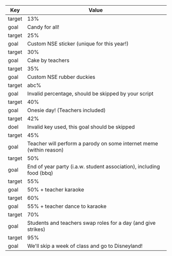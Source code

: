 | Key        | Value                                                                |
|------------|----------------------------------------------------------------------|
| target     | 13%                                                                  |
| goal       | Candy for all!                                                       |
| target     | 25%                                                                  |
| goal       | Custom NSE sticker (unique for this year!)                           |
| target     | 30%                                                                  |
| goal       | Cake by teachers                                                     |
| target     | 35%                                                                  |
| goal       | Custom NSE rubber duckies                                            |
| target     | abc%                                                                 |
| goal       | Invalid percentage, should be skipped by your script                 |
| target     | 40%                                                                  |
| goal       | Onesie day! (Teachers included)                                      |
| target     | 42%                                                                  |
| doel       | Invalid key used, this goal should be skipped                        |
| target     | 45%                                                                  |
| goal       | Teacher will perform a parody on some internet meme (within reason)  |
| target     | 50%                                                                  |
| goal       | End of year party (i.a.w. student association), including food (bbq) |
| target     | 55%                                                                  |
| goal       | 50% + teacher karaoke                                                |
| target     | 60%                                                                  |
| goal       | 55% + teacher dance to karaoke                                       |
| target     | 70%                                                                  |
| goal       | Students and teachers swap roles for a day (and give strikes)        |
| target     | 95%                                                                  |
| goal       | We\'ll skip a week of class and go to Disneyland!                    |